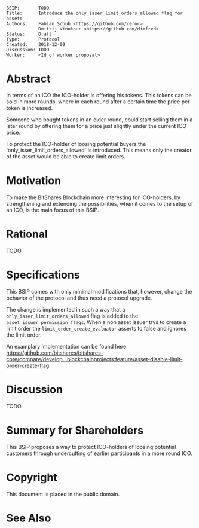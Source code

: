     BSIP:       TODO
    Title:      Introduce the only_isser_limit_orders_allowed flag for assets
    Authors:    Fabian Schuh <https://github.com/xeroc>
                Dmitrij Vinokour <https://github.com/dimfred>
    Status:     Draft
    Type:       Protocol
    Created:    2018-12-09
    Discussion: TODO
    Worker:     <Id of worker proposal>

# Abstract

In terms of an ICO the ICO-holder is offering his tokens. This tokens can
be sold in more rounds, where in each round after a certain time the price
per token is increased. 

Someone who bought tokens in an older round, could start selling them in a
later round by offering them for a price just slightly under the current ICO
price.

To protect the ICO-holder of loosing potential buyers the 'only_isser_limit_orders_allowed`
is introduced. This means only the creator of the asset would be able to 
create limit orders.

# Motivation

To make the BitShares Blockchain more interesting for ICO-holders, by 
strengthening and extending the possibilities, when it comes to the setup 
of an ICO, is the main focus of this BSIP.

# Rational

TODO

# Specifications

This BSIP comes with only minimal modifications that, however, change
the behavior of the protocol and thus need a protocol upgrade.

The change is implemented in such a way that a `only_isser_limit_orders_allowed`
flag is added to the `asset_issuer_permission_flags`. When a non asset issuer trys to
create a limit order the `limit_order_create_evaluator` asserts to false and ignores the 
limit order.

An examplary implementation can be found here: 
https://github.com/bitshares/bitshares-core/compare/develop...blockchainprojects:feature/asset-disable-limit-order-create-flag 

# Discussion

TODO

# Summary for Shareholders

This BSIP proposes a way to protect ICO-holders of loosing potential customers
through undercutting of earlier participants in a more round ICO.

# Copyright

This document is placed in the public domain.

# See Also


